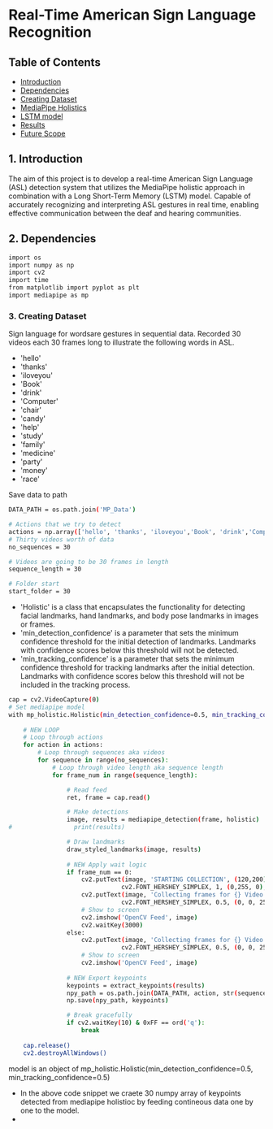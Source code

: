 # Real-Time American Sign Language Recognition





  
## Table of Contents
- [Introduction](#introduction)
- [Dependencies](#dependencies)
- [Creating Dataset](#dataset)
- [MediaPipe Holistics](#mediapipe-holistics)
- [LSTM model](#lstm-model)
- [Results](#results)
- [Future Scope](#future-scope)

## 1. Introduction

The aim of this project is to develop a real-time American Sign Language (ASL) detection system that utilizes the MediaPipe holistic approach in combination with a Long Short-Term Memory (LSTM) model. Capable of accurately recognizing and interpreting ASL gestures in real time, enabling effective communication between the deaf and hearing communities.

## 2. Dependencies

```bash
import os
import numpy as np
import cv2
import time
from matplotlib import pyplot as plt
import mediapipe as mp
```

### 3. Creating Dataset

Sign language for wordsare gestures in sequential data.
Recorded 30 videos each 30 frames long to illustrate the following words in ASL.

- 'hello'
- 'thanks'
- 'iloveyou'
- 'Book'
- 'drink'
- 'Computer'
-  'chair'
-  'candy'
-  'help'
-  'study'
-  'family'
-  'medicine'
-  'party'
-  'money'
-  'race'

Save data to path 

```bash
DATA_PATH = os.path.join('MP_Data') 

# Actions that we try to detect
actions = np.array(['hello', 'thanks', 'iloveyou','Book', 'drink','Computer', 'chair','candy','help','study','family','medicine','party','money','race'])
# Thirty videos worth of data
no_sequences = 30

# Videos are going to be 30 frames in length
sequence_length = 30

# Folder start
start_folder = 30
```

- 'Holistic' is a class that encapsulates the functionality for detecting facial landmarks, hand landmarks, and body pose landmarks in images or frames.
- 'min_detection_confidence' is a parameter that sets the minimum confidence threshold for the initial detection of landmarks. Landmarks with confidence scores below this threshold will not be detected.
- 'min_tracking_confidence' is a parameter that sets the minimum confidence threshold for tracking landmarks after the initial detection. Landmarks with confidence scores below this threshold will not be included in the tracking process.

  
```bash
cap = cv2.VideoCapture(0)
# Set mediapipe model 
with mp_holistic.Holistic(min_detection_confidence=0.5, min_tracking_confidence=0.5) as holistic:
    
    # NEW LOOP
    # Loop through actions
    for action in actions:
        # Loop through sequences aka videos
        for sequence in range(no_sequences):
            # Loop through video length aka sequence length
            for frame_num in range(sequence_length):

                # Read feed
                ret, frame = cap.read()

                # Make detections
                image, results = mediapipe_detection(frame, holistic)
#                 print(results)

                # Draw landmarks
                draw_styled_landmarks(image, results)
                
                # NEW Apply wait logic
                if frame_num == 0: 
                    cv2.putText(image, 'STARTING COLLECTION', (120,200), #(x,y)
                               cv2.FONT_HERSHEY_SIMPLEX, 1, (0,255, 0), 4, cv2.LINE_AA)
                    cv2.putText(image, 'Collecting frames for {} Video Number {}'.format(action, sequence), (15,12), 
                               cv2.FONT_HERSHEY_SIMPLEX, 0.5, (0, 0, 255), 1, cv2.LINE_AA)
                    # Show to screen
                    cv2.imshow('OpenCV Feed', image)
                    cv2.waitKey(3000)
                else: 
                    cv2.putText(image, 'Collecting frames for {} Video Number {}'.format(action, sequence), (15,12), 
                               cv2.FONT_HERSHEY_SIMPLEX, 0.5, (0, 0, 255), 1, cv2.LINE_AA)
                    # Show to screen
                    cv2.imshow('OpenCV Feed', image)
                
                # NEW Export keypoints
                keypoints = extract_keypoints(results)
                npy_path = os.path.join(DATA_PATH, action, str(sequence), str(frame_num))
                np.save(npy_path, keypoints)

                # Break gracefully
                if cv2.waitKey(10) & 0xFF == ord('q'):
                    break
                    
    cap.release()
    cv2.destroyAllWindows()
```
model is an object of mp_holistic.Holistic(min_detection_confidence=0.5, min_tracking_confidence=0.5)

- In the above code snippet we craete 30 numpy array of keypoints detected from mediapipe holistioc by feeding contineous data one by one to the model.
- 
